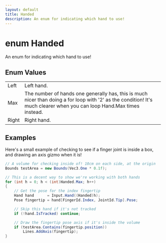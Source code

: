 ```yaml
---
layout: default
title: Handed
description: An enum for indicating which hand to use!
---
```

# enum Handed

An enum for indicating which hand to use!

## Enum Values

|  |  |
|--|--|
|Left|Left hand.|
|Max|The number of hands one generally has, this is much nicer than doing a for loop with '2' as the condition! It's much clearer when you can loop Hand.Max times instead.|
|Right|Right hand.|

## Examples

Here's a small example of checking to see if a finger joint is inside
a box, and drawing an axis gizmo when it is!
```csharp
// A volume for checking inside of! 10cm on each side, at the origin
Bounds testArea = new Bounds(Vec3.One * 0.1f);

// This is a decent way to show we're working with both hands
for (int h = 0; h < (int)Handed.Max; h++)
{
	// Get the pose for the index fingertip
	Hand hand      = Input.Hand((Handed)h);
	Pose fingertip = hand[FingerId.Index, JointId.Tip].Pose;

	// Skip this hand if it's not tracked
	if (!hand.IsTracked) continue;

	// Draw the fingertip pose axis if it's inside the volume
	if (testArea.Contains(fingertip.position))
		Lines.AddAxis(fingertip);
}
```


